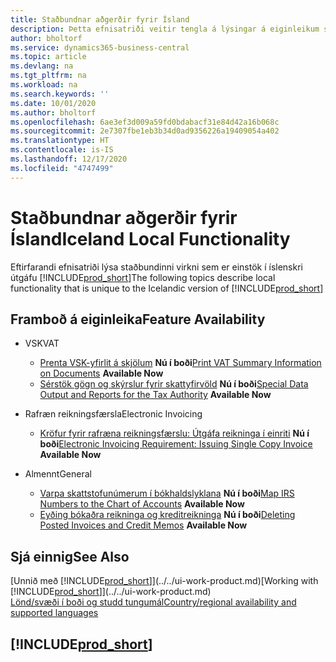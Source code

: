```yaml
---
title: Staðbundnar aðgerðir fyrir Ísland
description: Þetta efnisatriði veitir tengla á lýsingar á eiginleikum sem eru sérstaklega fyrir íslenska útgáfu Dynamics 365 Business Central.
author: bholtorf
ms.service: dynamics365-business-central
ms.topic: article
ms.devlang: na
ms.tgt_pltfrm: na
ms.workload: na
ms.search.keywords: ''
ms.date: 10/01/2020
ms.author: bholtorf
ms.openlocfilehash: 6ae3ef3d009a59fd0bdabacf31e84d42a16b068c
ms.sourcegitcommit: 2e7307fbe1eb3b34d0ad9356226a19409054a402
ms.translationtype: HT
ms.contentlocale: is-IS
ms.lasthandoff: 12/17/2020
ms.locfileid: "4747499"
---
```

# <a name="iceland-local-functionality"></a><span data-ttu-id="67e84-103">Staðbundnar aðgerðir fyrir Ísland</span><span class="sxs-lookup"><span data-stu-id="67e84-103">Iceland Local Functionality</span></span>

<span data-ttu-id="67e84-104">Eftirfarandi efnisatriði lýsa staðbundinni virkni sem er einstök í íslenskri útgáfu [!INCLUDE[prod_short](../../includes/prod_short.md)]</span><span class="sxs-lookup"><span data-stu-id="67e84-104">The following topics describe local functionality that is unique to the Icelandic version of [!INCLUDE[prod_short](../../includes/prod_short.md)]</span></span>

## <a name="feature-availability"></a><span data-ttu-id="67e84-105">Framboð á eiginleika</span><span class="sxs-lookup"><span data-stu-id="67e84-105">Feature Availability</span></span>

* <span data-ttu-id="67e84-106">VSK</span><span class="sxs-lookup"><span data-stu-id="67e84-106">VAT</span></span>
    * <span data-ttu-id="67e84-107">[Prenta VSK-yfirlit á skjölum](how-to-print-vat-summary-information-on-documents.md) **Nú í boði**</span><span class="sxs-lookup"><span data-stu-id="67e84-107">[Print VAT Summary Information on Documents](how-to-print-vat-summary-information-on-documents.md) **Available Now**</span></span>
    * <span data-ttu-id="67e84-108">[Sérstök gögn og skýrslur fyrir skattyfirvöld](special-data-output-and-reports-for-the-tax-authority.md) **Nú í boði**</span><span class="sxs-lookup"><span data-stu-id="67e84-108">[Special Data Output and Reports for the Tax Authority](special-data-output-and-reports-for-the-tax-authority.md) **Available Now**</span></span>

* <span data-ttu-id="67e84-109">Rafræn reikningsfærsla</span><span class="sxs-lookup"><span data-stu-id="67e84-109">Electronic Invoicing</span></span>
    * <span data-ttu-id="67e84-110">[Kröfur fyrir rafræna reikningsfærslu: Útgáfa reikninga í einriti](electronic-invoicing-requirement-issuing-single-copy-invoice.md) **Nú í boði**</span><span class="sxs-lookup"><span data-stu-id="67e84-110">[Electronic Invoicing Requirement: Issuing Single Copy Invoice](electronic-invoicing-requirement-issuing-single-copy-invoice.md) **Available Now**</span></span>

* <span data-ttu-id="67e84-111">Almennt</span><span class="sxs-lookup"><span data-stu-id="67e84-111">General</span></span>  
    * <span data-ttu-id="67e84-112">[Varpa skattstofunúmerum í bókhaldslyklana](how-to-map-irs-numbers-to-chart-of-accounts.md) **Nú í boði**</span><span class="sxs-lookup"><span data-stu-id="67e84-112">[Map IRS Numbers to the Chart of Accounts](how-to-map-irs-numbers-to-chart-of-accounts.md) **Available Now**</span></span>
    * <span data-ttu-id="67e84-113">[Eyðing bókaðra reikninga og kreditreikninga](deleting-posted-invoices-and-credit-memos.md) **Nú í boði**</span><span class="sxs-lookup"><span data-stu-id="67e84-113">[Deleting Posted Invoices and Credit Memos](deleting-posted-invoices-and-credit-memos.md) **Available Now**</span></span>

## <a name="see-also"></a><span data-ttu-id="67e84-114">Sjá einnig</span><span class="sxs-lookup"><span data-stu-id="67e84-114">See Also</span></span>

<span data-ttu-id="67e84-115">[Unnið með [!INCLUDE[prod_short](../../includes/prod_short.md)]](../../ui-work-product.md)</span><span class="sxs-lookup"><span data-stu-id="67e84-115">[Working with [!INCLUDE[prod_short](../../includes/prod_short.md)]](../../ui-work-product.md)</span></span>  
[<span data-ttu-id="67e84-116">Lönd/svæði í boði og studd tungumál</span><span class="sxs-lookup"><span data-stu-id="67e84-116">Country/regional availability and supported languages</span></span>](/dynamics365/business-central/dev-itpro/compliance/apptest-countries-and-translations)  

## [!INCLUDE[prod_short](../../includes/free_trial_md.md)]

